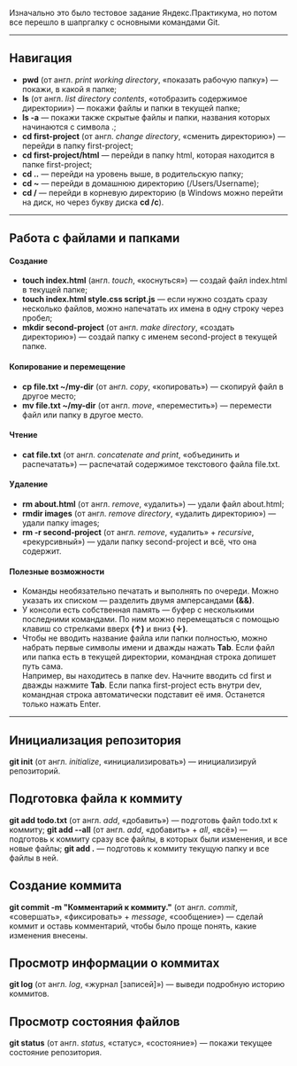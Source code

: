 Изначально это было тестовое задание Яндекс.Практикума, но потом все перешло в шапргалку с основными командами Git.

---

## **Навигация**
* **pwd** (от англ. *print working directory*, «показать рабочую папку») — покажи, в какой я папке;
* **ls** (от англ. *list directory contents*, «отобразить содержимое директории») — покажи файлы и папки в текущей папке;
* **ls -a** — покажи также скрытые файлы и папки, названия которых начинаются с символа .;
* **cd first-project** (от англ. *change directory*, «сменить директорию») — перейди в папку first-project;
* **cd first-project/html** — перейди в папку html, которая находится в папке first-project;
* **cd ..** — перейди на уровень выше, в родительскую папку;
* **cd ~** — перейди в домашнюю директорию (/Users/Username);
* **cd /** — перейди в корневую директорию (в Windows можно перейти на диск, но через букву диска **cd /c**).

---

## **Работа с файлами и папками**

#### **Создание**
* **touch index.html** (англ. *touch*, «коснуться») — создай файл index.html в текущей папке;
* **touch index.html style.css script.js** — если нужно создать сразу несколько файлов, можно напечатать их имена в одну строку через пробел;
* **mkdir second-project** (от англ. *make directory*, «создать директорию») — создай папку с именем second-project в текущей папке.

#### **Копирование и перемещение**
* **cp file.txt ~/my-dir** (от англ. *copy*, «копировать») — скопируй файл в другое место;
* **mv file.txt ~/my-dir** (от англ. *move*, «переместить») — перемести файл или папку в другое место.

#### **Чтение**
* **cat file.txt** (от англ. *concatenate and print*, «объединить и распечатать») — распечатай содержимое текстового файла file.txt.

#### **Удаление**
* **rm about.html** (от англ. *remove*, «удалить») — удали файл about.html;
* **rmdir images** (от англ. *remove directory*, «удалить директорию») — удали папку images;
* **rm -r second-project** (от англ. *remove*, «удалить» + *recursive*, «рекурсивный») — удали папку second-project и всё, что она содержит.

#### **Полезные возможности**
* Команды необязательно печатать и выполнять по очереди. Можно указать их списком — разделить двумя амперсандами **(&&)**.
* У консоли есть собственная память — буфер с несколькими последними командами. По ним можно перемещаться с помощью клавиш со стрелками вверх **(↑)** и вниз **(↓)**.
* Чтобы не вводить название файла или папки полностью, можно набрать первые символы имени и дважды нажать **Tab**. Если файл или папка есть в текущей директории, командная строка допишет путь сама.  
Например, вы находитесь в папке dev. Начните вводить cd first и дважды нажмите **Tab**. Если папка first-project есть внутри dev, командная строка автоматически подставит её имя. Останется только нажать Enter.

---

## **Инициализация репозитория**
**git init** (от англ. *initialize*, «инициализировать») — инициализируй репозиторий.

## **Подготовка файла к коммиту**
**git add todo.txt** (от англ. *add*, «добавить») — подготовь файл todo.txt к коммиту;
**git add --all** (от англ. *add*, «добавить» + *all*, «всё») — подготовь к коммиту сразу все файлы, в которых были изменения, и все новые файлы;
**git add .** — подготовь к коммиту текущую папку и все файлы в ней.

## **Создание коммита**
**git commit -m "Комментарий к коммиту."** (от англ. *commit*, «совершать», «фиксировать» + *message*, «сообщение») — сделай коммит и оставь комментарий, чтобы было проще понять, какие изменения внесены. 

## **Просмотр информации о коммитах**
**git log** (от англ. *log*, «журнал [записей]») — выведи подробную историю коммитов.

## **Просмотр состояния файлов**
**git status** (от англ. *status*, «статус», «состояние») — покажи текущее состояние репозитория.